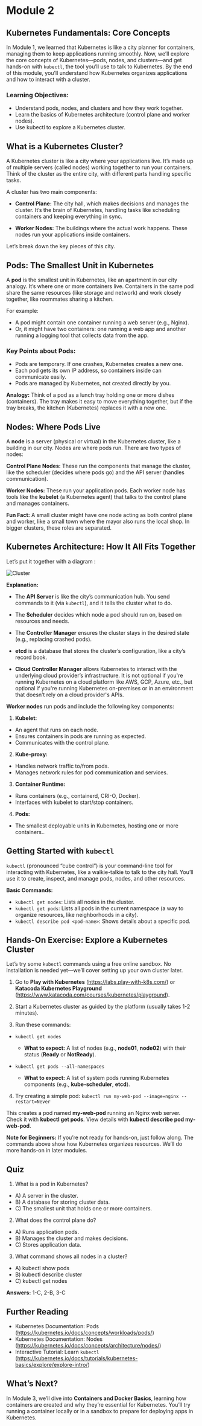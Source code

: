 # Module 2

## Kubernetes Fundamentals: Core Concepts

In Module 1, we learned that Kubernetes is like a city planner for containers, managing them to keep applications running smoothly. Now, we’ll explore the core concepts of Kubernetes—pods, nodes, and clusters—and get hands-on with `kubectl`, the tool you’ll use to talk to Kubernetes. By the end of this module, you’ll understand how Kubernetes organizes applications and how to interact with a cluster.

### Learning Objectives:

- Understand pods, nodes, and clusters and how they work together.
- Learn the basics of Kubernetes architecture (control plane and worker nodes).
- Use kubectl to explore a Kubernetes cluster.

## What is a Kubernetes Cluster?

A Kubernetes cluster is like a city where your applications live. It’s made up of multiple servers (called nodes) working together to run your containers. Think of the cluster as the entire city, with different parts handling specific tasks.

A cluster has two main components:

- **Control Plane:** The city hall, which makes decisions and manages the cluster. It’s the brain of Kubernetes, handling tasks like scheduling containers and keeping everything in sync.

- **Worker Nodes:** The buildings where the actual work happens. These nodes run your applications inside containers.

Let’s break down the key pieces of this city.

## Pods: The Smallest Unit in Kubernetes

A **pod** is the smallest unit in Kubernetes, like an apartment in our city analogy. It’s where one or more containers live. Containers in the same pod share the same resources (like storage and network) and work closely together, like roommates sharing a kitchen.

For example:

- A pod might contain one container running a web server (e.g., Nginx).
- Or, it might have two containers: one running a web app and another running a logging tool that collects data from the app.

### Key Points about Pods:

- Pods are temporary. If one crashes, Kubernetes creates a new one.
- Each pod gets its own IP address, so containers inside can communicate easily.
- Pods are managed by Kubernetes, not created directly by you.

**Analogy:** Think of a pod as a lunch tray holding one or more dishes (containers). The tray makes it easy to move everything together, but if the tray breaks, the kitchen (Kubernetes) replaces it with a new one.

## Nodes: Where Pods Live

A **node** is a server (physical or virtual) in the Kubernetes cluster, like a building in our city. Nodes are where pods run. There are two types of nodes:

**Control Plane Nodes:** These run the components that manage the cluster, like the scheduler (decides where pods go) and the API server (handles communication).

**Worker Nodes:** These run your application pods. Each worker node has tools like the **kubelet** (a Kubernetes agent) that talks to the control plane and manages containers.

**Fun Fact:** A small cluster might have one node acting as both control plane and worker, like a small town where the mayor also runs the local shop. In bigger clusters, these roles are separated.

## Kubernetes Architecture: How It All Fits Together

Let’s put it together with a diagram :

![Cluster](../assets/cluster.png)

**Explanation:**

- The **API Server** is like the city’s communication hub. You send commands to it (via `kubectl`), and it tells the cluster what to do.

- The **Scheduler** decides which node a pod should run on, based on resources and needs.

- The **Controller Manager** ensures the cluster stays in the desired state (e.g., replacing crashed pods).

- **etcd** is a database that stores the cluster’s configuration, like a city’s record book.

- **Cloud Controller Manager** allows Kubernetes to interact with the underlying cloud provider’s infrastructure. It is not optional if you're running Kubernetes on a cloud platform like AWS, GCP, Azure, etc., but optional if you're running Kubernetes on-premises or in an environment that doesn’t rely on a cloud provider's APIs.

**Worker nodes** run pods and include the following key components:

1. **Kubelet:**

- An agent that runs on each node.
- Ensures containers in pods are running as expected.
- Communicates with the control plane.

2. **Kube-proxy:**

- Handles network traffic to/from pods.
- Manages network rules for pod communication and services.

3. **Container Runtime:**
- Runs containers (e.g., containerd, CRI-O, Docker).
- Interfaces with kubelet to start/stop containers.

4. **Pods:**
- The smallest deployable units in Kubernetes, hosting one or more containers..

## Getting Started with `kubectl`
`kubectl` (pronounced “cube control”) is your command-line tool for interacting with Kubernetes, like a walkie-talkie to talk to the city hall. You’ll use it to create, inspect, and manage pods, nodes, and other resources.

**Basic Commands:**

- `kubectl get nodes`: Lists all nodes in the cluster.
- `kubectl get pods`: Lists all pods in the current namespace (a way to organize resources, like neighborhoods in a city).
- `kubectl describe pod <pod-name>`: Shows details about a specific pod.

## Hands-On Exercise: Explore a Kubernetes Cluster

Let’s try some `kubectl` commands using a free online sandbox. No installation is needed yet—we’ll cover setting up your own cluster later.

1. Go to **Play with Kubernetes** (https://labs.play-with-k8s.com/) or **Katacoda Kubernetes Playground** (https://www.katacoda.com/courses/kubernetes/playground).

2. Start a Kubernetes cluster as guided by the platform (usually takes 1-2 minutes).
3. Run these commands:

- `kubectl get nodes`
  - **What to expect:** A list of nodes (e.g., **node01**, **node02**) with their status (**Ready** or **NotReady**).


- `kubectl get pods --all-namespaces`
  - **What to expect:** A list of system pods running Kubernetes components (e.g., **kube-scheduler**, **etcd**).

4. Try creating a simple pod:
```kubectl run my-web-pod --image=nginx --restart=Never```

This creates a pod named **my-web-pod** running an Nginx web server.
Check it with **kubectl get pods**.
View details with **kubectl describe pod my-web-pod**.

**Note for Beginners:** If you’re not ready for hands-on, just follow along. The commands above show how Kubernetes organizes resources. We’ll do more hands-on in later modules.

## Quiz

1. What is a pod in Kubernetes?
- A) A server in the cluster.
- B) A database for storing cluster data.
- C) The smallest unit that holds one or more containers.


2. What does the control plane do?
- A) Runs application pods.
- B) Manages the cluster and makes decisions.
- C) Stores application data.


3. What command shows all nodes in a cluster?
- A) kubectl show pods
- B) kubectl describe cluster
- C) kubectl get nodes


**Answers:** 1-C, 2-B, 3-C

## Further Reading

- Kubernetes Documentation: Pods (https://kubernetes.io/docs/concepts/workloads/pods/)
- Kubernetes Documentation: Nodes (https://kubernetes.io/docs/concepts/architecture/nodes/)
- Interactive Tutorial: Learn `kubectl` (https://kubernetes.io/docs/tutorials/kubernetes-basics/explore/explore-intro/)

## What’s Next?
In Module 3, we’ll dive into **Containers and Docker Basics**, learning how containers are created and why they’re essential for Kubernetes. You’ll try running a container locally or in a sandbox to prepare for deploying apps in Kubernetes.
